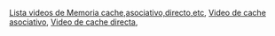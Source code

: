 [Lista videos de Memoria cache,asociativo,directo,etc](https://www.youtube.com/playlist?list=PLBTcJetyW9aI18NuGrNDJAgFw1MpSRmh3),
[Video de cache asociativo](https://www.youtube.com/watch?v=he3MgvKB854),
[Video de cache directa](https://www.youtube.com/watch?v=8sKGKbQDuZU),
